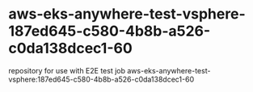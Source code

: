 # aws-eks-anywhere-test-vsphere-187ed645-c580-4b8b-a526-c0da138dcec1-60
repository for use with E2E test job aws-eks-anywhere-test-vsphere:187ed645-c580-4b8b-a526-c0da138dcec1-60
